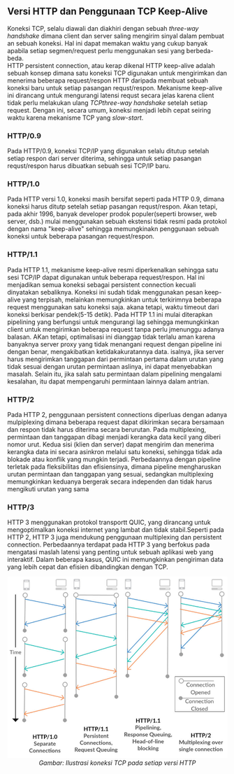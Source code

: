 ## Versi HTTP dan Penggunaan TCP Keep-Alive
Koneksi TCP, selalu diawali dan diakhiri dengan sebuah *three-way handshake* dimana client dan server saling mengirim sinyal dalam pembuat an sebuah koneksi. Hal ini dapat memakan waktu yang cukup banyak apabila setiap segmen/request perlu menggunakan sesi yang berbeda-beda.<br>
HTTP persistent connection, atau kerap dikenal HTTP keep-alive adalah sebuah konsep dimana satu koneksi TCP digunakan untuk mengirimkan dan menerima beberapa request/respon HTTP daripada membuat sebuah koneksi baru untuk setiap pasangan requst/respon.
Mekanisme keep-alive ini dirancang untuk mengurangi latensi requst secara jelas karena client tidak perlu melakukan ulang *TCPthree-way handshake* setelah setiap request. Dengan ini, secara umum, koneksi menjadi lebih cepat seiring waktu karena mekanisme TCP yang  *slow-start*.

### HTTP/0.9
Pada HTTP/0.9, koneksi TCP/IP yang digunakan selalu ditutup setelah setiap respon dari server diterima, sehingga untuk setiap pasangan requst/respon harus dibuatkan sebuah sesi TCP/IP baru.

### HTTP/1.0
Pada HTTP versi 1.0, koneksi masih bersifat seperti pada HTTP 0.9, dimana koneksi harus ditutp setelah setiap pasangan requst/respon. Akan tetapi, pada akhir 1996, banyak developer prodok populer(seperti browser, web server, dsb.) mulai menggunakan sebuah ekstensi tidak resmi pada protokol dengan nama "keep-alive" sehingga memungkinakn penggunaan sebuah koneksi untuk beberapa pasangan request/respon.

### HTTP/1.1
Pada HTTP 1.1, mekanisme keep-alive resmi diperkenalkan sehingga satu sesi TCP/IP dapat digunakan untuk beberapa request/respon. Hal ini menjadikan semua koneksi sebagai persistent connection kecuali dinyatakan sebaliknya. Koneksi ini sudah tidak menggunakan pesan keep-alive yang terpisah, melainkan memungkinkan untuk terkirimnya beberapa request menggunakan satu koneksi saja. akana tetapi, waktu timeout dari koneksi berkisar pendek(5-15 detik).
Pada HTTP 1.1 ini mulai diterapkan pipelining yang berfungsi untuk mengurangi lag sehingga memungkinkan client untuk mengirimkan beberapa request tanpa perlu jmenunggu adanya balasan. AKan tetapi, optimalisasi ini dianggap tidak terlalu aman karena banyaknya server proxy yang tidak menangani request dengan pipeline ini dengan benar, mengakibatkan ketidakakuratannya data. isalnya, jika server harus mengirimkan tanggapan dari permintaan pertama dalam urutan yang tidak sesuai dengan urutan permintaan aslinya, ini dapat menyebabkan masalah. Selain itu, jika salah satu permintaan dalam pipelining mengalami kesalahan, itu dapat mempengaruhi permintaan lainnya dalam antrian.

### HTTP/2
Pada HTTP 2, penggunaan persistent connections diperluas dengan adanya mulpiplexing dimana beberapa request dapat dikirimkan secara bersamaan dan respon tidak harus diterima secara berurutan.
Pada multiplexing, permintaan dan tanggapan dibagi menjadi kerangka data kecil yang diberi nomor urut. Kedua sisi (klien dan server) dapat mengirim dan menerima kerangka data ini secara asinkron melalui satu koneksi, sehingga tidak ada blokade atau konflik yang mungkin terjadi. Perbedaannya dengan pipeline terletak pada fleksibilitas dan efisiensinya, dimana pipeline mengharuskan urutan permintaan dan tanggapan yang sesuai, sedangkan multiplexing memungkinkan keduanya bergerak secara independen dan tidak harus mengikuti urutan yang sama

### HTTP/3
HTTP 3 menggunakan protokol transportt QUIC, yang dirancang untuk mengoptimalkan koneksi internet yang lambat dan tidak stabil.Seperti pada HTTP 2, HTTP 3 juga mendukung penggunaan multiplexing dan persistent connection. Perbedaannya terdapat pada HTTP 3 yang berfokus pada mengatasi maslah latensi yang penting untuk sebuah aplikasi web yang interaktif. Dalam beberapa kasus, QUIC ini memungkinkan pengiriman data yang lebih cepat dan efisien dibandingkan dengan TCP.
<p align="center">
<img src="../../assets/tugas6/http-versions.png" alt="ilustrasi koneksi TCP pada setiap veri HTTP">
<i>Gambar: Ilustrasi koneksi TCP pada setiap versi HTTP</i>
</p>